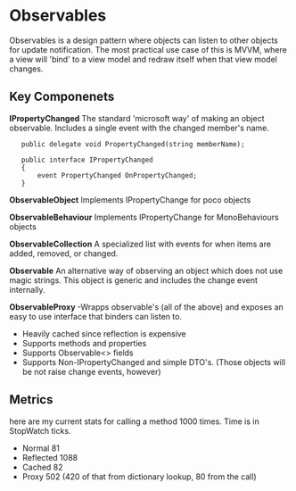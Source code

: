 # Observables

Observables is a design pattern where objects can listen to other objects for update notification. The most practical use case of this is MVVM, where a view will 'bind' to a view model and redraw itself when that view model changes.

## Key Componenets 

**IPropertyChanged**
The standard 'microsoft way' of making an object observable. Includes a single event with the changed member's name.
 
 `````
    public delegate void PropertyChanged(string memberName);

    public interface IPropertyChanged
    {
        event PropertyChanged OnPropertyChanged;
    }
 `````
 
**ObservableObject**
Implements IPropertyChange for poco objects
 
**ObservableBehaviour**
Implements IPropertyChange for MonoBehaviours objects

**ObservableCollection**
A specialized list with events for when items are added, removed, or changed.

**Observable**
An alternative way of observing an object which does not use magic strings. This object is generic and includes the change event internally.

**ObservableProxy**
 -Wrapps observable's (all of the above) and exposes an easy to use interface that binders can listen to.
 - Heavily cached since reflection is expensive
 - Supports methods and properties
 - Supports Observable<> fields
 - Supports Non-IPropertyChanged and simple DTO's. (Those objects will be not raise change events, however)
 
 ## Metrics
 
 here are my current stats for calling a method 1000 times. Time is in StopWatch ticks.
 
 - Normal 81
 - Reflected 1088
 - Cached 82
 - Proxy 502 (420 of that from dictionary lookup, 80 from the call)
            
